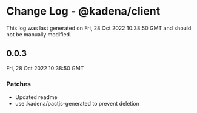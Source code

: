 # Change Log - @kadena/client

This log was last generated on Fri, 28 Oct 2022 10:38:50 GMT and should not be manually modified.

## 0.0.3
Fri, 28 Oct 2022 10:38:50 GMT

### Patches

- Updated readme
- use .kadena/pactjs-generated to prevent deletion

